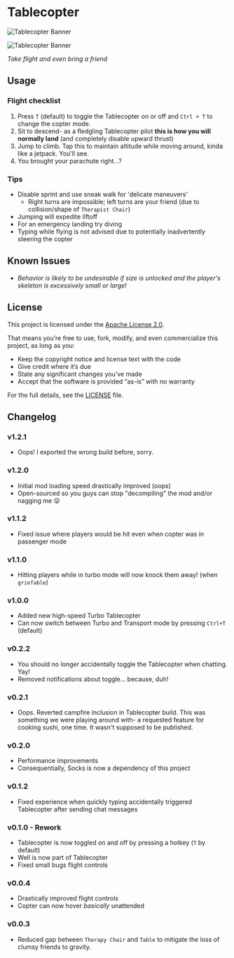 # Tablecopter

![Tablecopter Banner](https://i.imgur.com/UYKZZ3U.png "Me and Filecabinet riding on our Copter")

![Tablecopter Banner](https://i.imgur.com/iIDT2oa.png "Tablecopter Gang Headed to Ether's Wolf Park")

*Take flight and even bring a friend*

## Usage

### Flight checklist

1. Press `T` (default) to toggle the Tablecopter on or off and `Ctrl + T` to change the copter mode.
2. Sit to descend- as a fledgling Tablecopter pilot **this is how you will normally land** (and completely disable upward thrust)
3. Jump to climb. Tap this to maintain altitude while moving around, kinda like a jetpack. You'll see.
4. You brought your parachute right...?

### Tips
- Disable sprint and use sneak walk for 'delicate maneuvers'
    - Right turns are impossible; left turns are your friend (due to collision/shape of `Therapist Chair`)
- Jumping will expedite liftoff
- For an emergency landing try diving
- Typing while flying is not advised due to potentially inadvertently steering the copter

## Known Issues

- *Behavior is likely to be undesirable if size is unlocked and the player's skeleton is excessively small or large!*


## License

This project is licensed under the [Apache License 2.0](./LICENSE.txt).

That means you’re free to use, fork, modify, and even commercialize this project, as long as you:

- Keep the copyright notice and license text with the code  
- Give credit where it’s due  
- State any significant changes you’ve made  
- Accept that the software is provided “as-is” with no warranty  

For the full details, see the [LICENSE](./LICENSE.txt) file.


## Changelog

### v1.2.1
- Oops! I exported the wrong build before, sorry.

### v1.2.0
- Initial mod loading speed drastically improved (oops)
- Open-sourced so you guys can stop "decompiling" the mod and/or nagging me 😜

### v1.1.2
- Fixed issue where players would be hit even when copter was in passenger mode

### v1.1.0
- Hitting players while in turbo mode will now knock them away! (when `griefable`)

### v1.0.0
- Added new high-speed Turbo Tablecopter
- Can now switch between Turbo and Transport mode by pressing `Ctrl+T` (default)

### v0.2.2
- You should no longer accidentally toggle the Tablecopter when chatting. Yay!
- Removed notifications about toggle... because, duh!

### v0.2.1
- Oops. Reverted campfire inclusion in Tablecopter build.
This was something we were playing around with- a requested feature for cooking sushi, one time. It wasn't supposed to be published.

### v0.2.0
- Performance improvements
- Consequentially, Socks is now a dependency of this project

### v0.1.2
- Fixed experience when quickly typing accidentally triggered Tablecopter after sending chat messages

### v0.1.0 - Rework
- Tablecopter is now toggled on and off by pressing a hotkey (`T` by default)
- Well is now part of Tablecopter
- Fixed small bugs flight controls

### v0.0.4
- Drastically improved flight controls
- Copter can now hover *basically* unattended

### v0.0.3

- Reduced gap between `Therapy Chair` and `Table` to mitigate the loss of clumsy friends to gravity.

